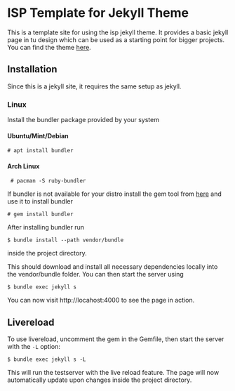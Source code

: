 # ISP Template for Jekyll Theme

This is a template site for using the isp jekyll theme. It provides a basic jekyll page in tu design which can be used as a starting point for bigger projects.
You can find the theme [here](https://github.com/Miterion/isp-theme).

## Installation
Since this is a jekyll site, it requires the same setup as jekyll.

### Linux
Install the bundler package provided by your system
#### Ubuntu/Mint/Debian
```# apt install bundler```
#### Arch Linux
``` # pacman -S ruby-bundler```

If bundler is not available for your distro install the gem tool from [here](https://rubygems.org/pages/download) and use it to install bundler 

```# gem install bundler```

After installing bundler run 

`$ bundle install --path vendor/bundle`

inside the project directory.

This should download and install all necessary dependencies locally into the vendor/bundle folder. You can then start the server using

`$ bundle exec jekyll s`

You can now visit http://locahost:4000 to see the page in action.

## Livereload
To use livereload, uncomment the gem in the Gemfile, then start the server with the `-L` option:

`$ bundle exec jekyll s -L`

This will run the testserver with the live reload feature. The page will now automatically update upon changes inside the project directory.  
